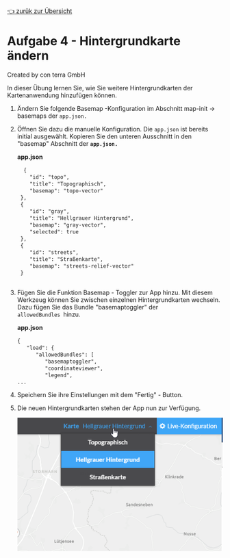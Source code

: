 [:point_left: zurük zur Übersicht](README.md)

Aufgabe 4 - Hintergrundkarte ändern
======================================================

Created by con terra GmbH

In dieser Übung lernen Sie, wie Sie weitere Hintergrundkarten der Kartenanwendung hinzufügen können.

1.  Ändern Sie folgende Basemap -Konfiguration im Abschnitt map-init → basemaps der `app.json.`

2.  Öffnen Sie dazu die manuelle Konfiguration. Die `app.json` ist bereits initial ausgewählt. Kopieren Sie den unteren Ausschnitt in den "basemap" Abschnitt der **`app.json.`**

    **app.json**

    ``` {.syntaxhighlighter-pre data-syntaxhighlighter-params="brush: js; gutter: false; theme: Confluence" data-theme="Confluence"}
      {
        "id": "topo",
        "title": "Topographisch",
        "basemap": "topo-vector"
     },
     {
        "id": "gray",
        "title": "Hellgrauer Hintergrund",
        "basemap": "gray-vector",
        "selected": true
     },
     {
        "id": "streets",
        "title": "Straßenkarte",
        "basemap": "streets-relief-vector"
     }
        
    ```

3.  Fügen Sie die Funktion Basemap - Toggler zur App hinzu. Mit diesem Werkzeug können Sie zwischen einzelnen Hintergrundkarten wechseln. Dazu fügen Sie das Bundle "basemaptoggler" der `allowedBundles `hinzu.

    **app.json**

    ``` {.syntaxhighlighter-pre data-syntaxhighlighter-params="brush: js; gutter: false; theme: Confluence" data-theme="Confluence"}
    {
       "load": {
          "allowedBundles": [
             "basemaptoggler",
             "coordinateviewer",
             "legend",
    ...
    ```

4.  Speichern Sie ihre Einstellungen mit dem "Fertig" - Button.
5.  Die neuen Hintergrundkarten stehen der App nun zur Verfügung.
    
    ![](attachments/339384229/339384244.png)


